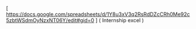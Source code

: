 [
https://docs.google.com/spreadsheets/d/1Y8u3xV3q2RsRdDZcCRh0Me92c5zbtWSdmOyNzxNT06Y/edit#gid=0
]
(
Internship excel
)